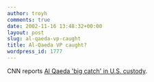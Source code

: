 ```yaml
---
author: troyh
comments: true
date: 2002-11-16 13:48:32+00:00
layout: post
slug: al-qaeda-vp-caught
title: Al-Qaeda VP caught?
wordpress_id: 1777
---
```


CNN reports [Al Qaeda 'big catch' in U.S. custody](http://www.cnn.com/2002/US/11/15/alqaeda.capture/index.html).
